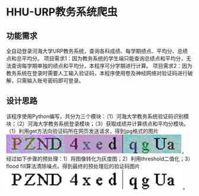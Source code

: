 # HHU-URP教务系统爬虫
## 功能需求
全自动登录河海大学URP教务系统，查询各科成绩、每学期绩点、平均分、总绩点和总平均分。
项目需求1：因为教务系统的学生端只能查询总绩点和平均分，无法查询每学期单独的绩点和平均分，本程序可分学期进行计算。
项目需求2：因为教务系统在登录时需要人工输入验证码，本程序使用卷及神经网络对验证码进行破解，只需输入账号密码即可登录。

## 设计思路
该程序使用Python编写，共分为三个模块：（1）河海大学教务系统验证码识别模块；（2）河海大学教务系统登录模块；（3）获取成绩并计算绩点和平均分模块。<br>
（1）利用get方法向验证码所在网页发送请求，得到jpg格式的图片![image](/assets/1-a.jpg)，
经过如下步骤的预处理：1）将图像转化为灰度图；2）利用threshold二值化；3）flood fill算法清除噪点。得到最终的预处理后的验证码图片![image](/assets/1-b.jpg)。


